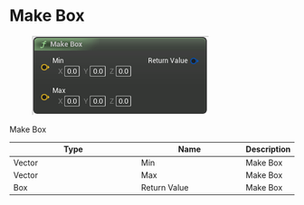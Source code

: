 # Make Box

<div align="left" data-full-width="false">

<figure><img src="Make_Box.png" alt=""><figcaption></figcaption></figure>

</div>

Make Box

<table>
<thead><tr><th width="250">Type</th><th width="200">Name</th><th>Description</th></tr></thead>
<tbody>
<tr><td>Vector</td><td>Min</td><td>Make Box</td></tr>
<tr><td>Vector</td><td>Max</td><td>Make Box</td></tr>
<tr><td>Box</td><td>Return Value</td><td>Make Box</td></tr>
</tbody>
</table>